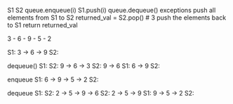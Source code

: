 S1
S2
queue.enqueue(i)
    S1.push(i)
queue.dequeue()
    exceptions
    push all elements from S1 to S2
    returned_val = S2.pop() # 3
    push the elements back to S1
    return returned_val

3 - 6 - 9 - 5 - 2


S1: 3 -> 6 -> 9
S2:

dequeue()
S1:
S2: 9 -> 6 -> 3
S2: 9 -> 6
S1: 6 -> 9
S2:

enqueue
S1: 6 -> 9 -> 5 -> 2
S2:

dequeue
S1:
S2: 2 -> 5 -> 9 -> 6
S2: 2 -> 5 -> 9
S1: 9 -> 5 -> 2
S2:
